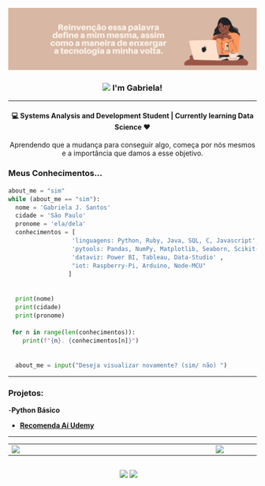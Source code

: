 [![capa](https://github.com/gabriela-js/gabriela-js/blob/main/github-page.jpg.jpg)](https://github.com/gabriela-js?tab=repositories)

<h3 align="center"> <img src="https://media.giphy.com/media/kBZ212yGzFaxgkSIKW/giphy.gif" width="60"> I'm Gabriela!</h3>

---
<h4>
  <p align="center"> 💻 Systems Analysis and Development Student | Currently learning Data Science ❤️ </p>
</h4>

<p align="center"> Aprendendo que a mudança para conseguir algo, começa por nós mesmos e a importância que damos a esse objetivo.</p>

### Meus Conhecimentos...

```python
about_me = "sim"
while (about_me == "sim"):
  nome = 'Gabriela J. Santos'
  cidade = 'São Paulo'
  pronome = 'ela/dela'
  conhecimentos = [
                  'linguagens: Python, Ruby, Java, SQL, C, Javascript',
                  'pytools: Pandas, NumPy, Matplotlib, Seaborn, Scikit-Learn',
                  'dataviz: Power BI, Tableau, Data-Studio' ,
                  "iot: Raspberry-Pi, Arduino, Node-MCU" 
                 ]

  
  print(nome)
  print(cidade)
  print(pronome)
 
 for n in range(len(conhecimentos)):
    print(f"{n}. {conhecimentos[n]}")


  about_me = input("Deseja visualizar novamente? (sim/ não) ")
  ```


---




### Projetos:

-**Python Básico**
  - [**Recomenda Aí Udemy**](https://github.com/gabriela-js/Recomenda-Ai-Udemy)

---


<center>
  <table>
    <tr>
      <td><img width="400px" align="left" src="https://github-readme-stats.vercel.app/api/top-langs/?username=gabriela-js&hide=html&layout=compact&theme=dracula" /></td>
        <td><img width="495px" align="left" src="https://github-readme-stats.vercel.app/api?username=gabriela-js&theme=dracula" /></td>
    </tr>   
  </table>
</center>  

<h2  align="center"></h2>
<p align="center">
  <a href="https://www.linkedin.com/in/gabriela-js/" target="_blank"><img src="https://img.shields.io/badge/-LinkedIn-%230077B5?style=for-the-badge&logo=linkedin&logoColor=white" target="_blank"></a> 
  <a href="mailto:gaby6jesus@gmail.com?subject=Oi%20Gabriela,%20From%20Github"><img src="https://img.shields.io/badge/gmail-%23D14836.svg?&style=for-the-badge&logo=gmail&logoColor=white" /></a>&nbsp;&nbsp;&nbsp;&nbsp;
</p>



